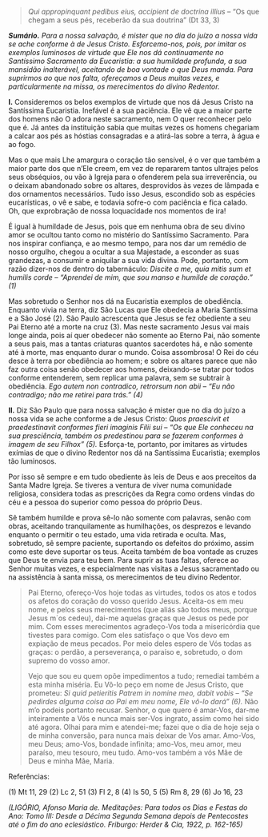 > *Qui appropinquant pedibus eius, accipient de doctrina illius* – “Os que chegam a seus pés, receberão da sua doutrina” (Dt 33, 3)

***Sumário.** Para a nossa salvação, é mister que no dia do juízo a nossa vida se ache conforme à de Jesus Cristo. Esforcemo-nos, pois, por imitar os exemplos luminosos de virtude que Ele nos dá continuamente no Santíssimo Sacramento da Eucaristia: a sua humildade profunda, a sua mansidão inalterável, aceitando de boa vontade o que Deus manda. Para suprirmos ao que nos falta, ofereçamos a Deus muitas vezes, e particularmente na missa, os merecimentos do divino Redentor.*

**I.** Consideremos os belos exemplos de virtude que nos dá Jesus Cristo na Santíssima Eucaristia. Inefável é a sua paciência. Ele vê que a maior parte dos homens não O adora neste sacramento, nem O quer reconhecer pelo que é. Já antes da instituição sabia que muitas vezes os homens chegariam a calcar aos pés as hóstias consagradas e a atirá-las sobre a terra, à água e ao fogo.

Mas o que mais Lhe amargura o coração tão sensível, é o ver que também a maior parte dos que n’Ele creem, em vez de repararem tantos ultrajes pelos seus obséquios, ou vão à Igreja para o ofenderem pela sua irreverência, ou o deixam abandonado sobre os altares, desprovidos às vezes de lâmpada e dos ornamentos necessários. Tudo isso Jesus, escondido sob as espécies eucarísticas, o vê e sabe, e todavia sofre-o com paciência e fica calado. Oh, que exprobração de nossa loquacidade nos momentos de ira!

É igual à humildade de Jesus, pois que em nenhuma obra de seu divino amor se ocultou tanto como no mistério do Santíssimo Sacramento. Para nos inspirar confiança, e ao mesmo tempo, para nos dar um remédio de nosso orgulho, chegou a ocultar a sua Majestade, a esconder as suas grandezas, a consumir e aniquilar a sua vida divina. Pode, portanto, com razão dizer-nos de dentro do tabernáculo: *Discite a me, quia mitis sum et humilis corde – “Aprendei de mim, que sou manso e humilde de coração.” (1)*

Mas sobretudo o Senhor nos dá na Eucaristia exemplos de obediência. Enquanto vivia na terra, diz São Lucas que Ele obedecia a Maria Santíssima e a São José (2). São Paulo acrescenta que Jesus se fez obediente a seu Pai Eterno até a morte na cruz (3). Mas neste sacramento Jesus vai mais longe ainda, pois aí quer obedecer não somente ao Eterno Pai, não somente a seus pais, mas a tantas criaturas quantos sacerdotes há, e não somente até à morte, mas enquanto durar o mundo. Coisa assombrosa! O Rei do céu desce à terra por obediência ao homem; e sobre os altares parece que não faz outra coisa senão obedecer aos homens, deixando-se tratar por todos conforme entenderem, sem replicar uma palavra, sem se subtrair à obediência. *Ego autem non contradico, retrorsum non abii – “Eu não contradigo; não me retirei para trás.” (4)*

**II.** Diz São Paulo que para nossa salvação é mister que no dia do juízo a nossa vida se ache conforme a de Jesus Cristo: *Quos praescivit et praedestinavit conformes fieri imaginis Filii sui – “Os que Ele conheceu na sua presciência, também os predestinou para se fazerem conformes à imagem de seu Filhox” (5).* Esforça-te, portanto, por imitares as virtudes exímias de que o divino Redentor nos dá na Santíssima Eucaristia; exemplos tão luminosos.

Por isso sê sempre e em tudo obediente às leis de Deus e aos preceitos da Santa Madre Igreja. Se tiveres a ventura de viver numa comunidade religiosa, considera todas as prescrições da Regra como ordens vindas do céu e a pessoa do superior como pessoa do próprio Deus.

Sê também humilde e prova sê-lo não somente com palavras, senão com obras, aceitando tranquilamente as humilhações, os desprezos e levando enquanto o permitir o teu estado, uma vida retirada e oculta. Mas, sobretudo, sê sempre paciente, suportando os defeitos do próximo, assim como este deve suportar os teus. Aceita também de boa vontade as cruzes que Deus te envia para teu bem. Para suprir as tuas faltas, oferece ao Senhor muitas vezes, e especialmente nas visitas a Jesus sacramentado ou na assistência à santa missa, os merecimentos de teu divino Redentor.

> Pai Eterno, ofereço-Vos hoje todas as virtudes, todos os atos e todos os afetos do coração do vosso querido Jesus. Aceita-os em meu nome, e pelos seus merecimentos (que aliás são todos meus, porque Jesus m´os cedeu), dai-me aquelas graças que Jesus os pede por mim. Com esses merecimentos agradeço-Vos toda a misericórdia que tivestes para comigo. Com eles satisfaço o que Vos devo em expiação de meus pecados. Por meio deles espero de Vós todas as graças: o perdão, a perseverança, o paraíso e, sobretudo, o dom supremo do vosso amor.
>
> Vejo que sou eu quem opõe impedimentos a tudo; remediai também a esta minha miséria. Eu Vô-lo peço em nome de Jesus Cristo, que prometeu: *Si quid petieritis Patrem in nomine meo, dabit vobis – “Se pedirdes alguma coisa ao Pai em meu nome, Ele vô-lo dará” (6).* Não m’o podeis portanto recusar. Senhor, o que quero é amar-Vos, dar-me inteiramente a Vós e nunca mais ser-Vos ingrato, assim como hei sido até agora. Olhai para mim e atendei-me; fazei que o dia de hoje seja o de minha conversão, para nunca mais deixar de Vos amar. Amo-Vos, meu Deus; amo-Vos, bondade infinita; amo-Vos, meu amor, meu paraíso, meu tesouro, meu tudo. Amo-vos também a vós Mãe de Deus e minha Mãe, Maria.

Referências:

\(1\) Mt 11, 29 (2) Lc 2, 51 (3) Fl 2, 8 (4) Is 50, 5 (5) Rm 8, 29 (6) Jo 16, 23

*(LIGÓRIO, Afonso Maria de. Meditações: Para todos os Dias e Festas do Ano: Tomo III: Desde a Décima Segunda Semana depois de Pentecostes até o fim do ano eclesiástico. Friburgo: Herder & Cia, 1922, p. 162-165)*
